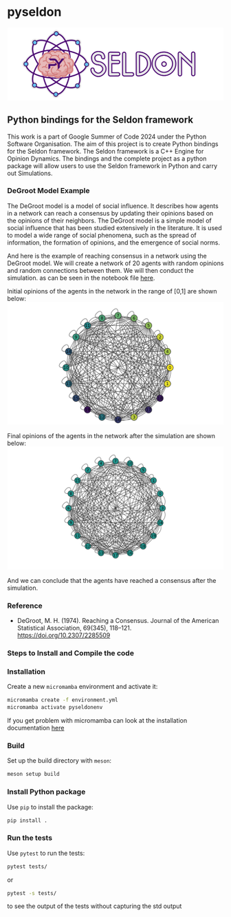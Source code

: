 # pyseldon
![](./res/logotext.png)

## Python bindings for the Seldon framework

This work is a part of Google Summer of Code 2024 under the Python Software Organisation. The aim of this project is to create Python bindings for the Seldon framework. The Seldon framework is a C++ Engine for Opinion Dynamics. The bindings and the complete project as a python package will allow users to use the Seldon framework in Python and carry out Simulations.

### DeGroot Model Example
The DeGroot model is a model of social influence. It describes how agents in a network can reach a consensus by updating their opinions based on the opinions of their neighbors. The DeGroot model is a simple model of social influence that has been studied extensively in the literature. It is used to model a wide range of social phenomena, such as the spread of information, the formation of opinions, and the emergence of social norms.

And here is the example of reaching consensus in a network using the DeGroot model.
We will create a network of 20 agents with random opinions and random connections between them. We will then conduct the simulation. as can be seen in the notebook file [here](./examples/ouput_20_agents_10_connections_each/degrootmodel.ipynb).

Initial opinions of the agents in the network in the range of [0,1] are shown below:
![initial opinions](./visualisations/ouput_20_agents_10_connections_each/initial.png)

Final opinions of the agents in the network after the simulation are shown below:
![final opinions](./visualisations/ouput_20_agents_10_connections_each/final.png)

And we can conclude that the agents have reached a consensus after the simulation.

### Reference
- DeGroot, M. H. (1974). Reaching a Consensus. Journal of the American Statistical Association, 69(345), 118–121. https://doi.org/10.2307/2285509

### Steps to Install and Compile the code

### Installation
Create a new `micromamba` environment and activate it:
```bash
micromamba create -f environment.yml
micromamba activate pyseldonenv
```
If you get problem with micromamba can look at the installation documentation [here](https://mamba.readthedocs.io/en/latest/installation/micromamba-installation.html)

### Build
Set up the build directory with `meson`:
```bash
meson setup build
```

### Install Python package
Use `pip` to install the package:
```bash
pip install .
```

### Run the tests
Use `pytest` to run the tests:
```bash
pytest tests/
```
 or

 ```bash
pytest -s tests/
```
to see the output of the tests without capturing the std output

